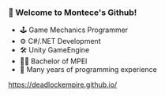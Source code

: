 ### 👋 Welcome to Montece's Github!

- 🕹️ Game Mechanics Programmer
- ⚙️ C#/.NET Development
- 🛠️ Unity GameEngine
- 👨‍🎓 Bachelor of MPEI
- 🧠 Many years of programming experience

https://deadlockempire.github.io/
